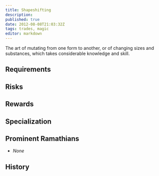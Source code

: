 ```yaml
---
title: Shapeshifting
description:
published: true
date: 2012-08-08T21:03:32Z
tags: trades, magic
editor: markdown
---
```


The art of mutating from one form to another, or of changing sizes and substances, which takes considerable knowledge and skill.

## Requirements

## Risks

## Rewards

## Specialization

## Prominent Ramathians

- *None*

## History

